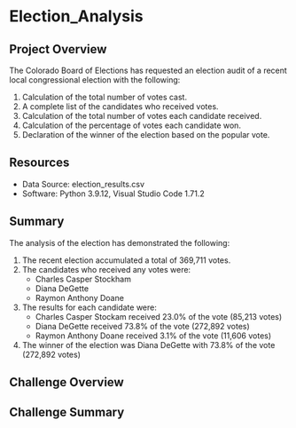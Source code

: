 # Election_Analysis

## Project Overview
The Colorado Board of Elections has requested an election audit of a recent local congressional election with the following:

1. Calculation of the total number of votes cast.
2. A complete list of the candidates who received votes.
3. Calculation of the total number of votes each candidate received.
4. Calculation of the percentage of votes each candidate won.
5. Declaration of the winner of the election based on the popular vote.

## Resources
- Data Source: election_results.csv
- Software: Python 3.9.12, Visual Studio Code 1.71.2

## Summary
The analysis of the election has demonstrated the following:
1. The recent election accumulated a total of 369,711 votes.
2. The candidates who received any votes were:
    - Charles Casper Stockham
    - Diana DeGette
    - Raymon Anthony Doane
3. The results for each candidate were:
    - Charles Casper Stockam received 23.0% of the vote (85,213 votes)
    - Diana DeGette received 73.8% of the vote (272,892 votes)
    - Raymon Anthony Doane received 3.1% of the vote (11,606 votes)
4. The winner of the election was Diana DeGette with 73.8% of the vote (272,892 votes)

## Challenge Overview


## Challenge Summary
